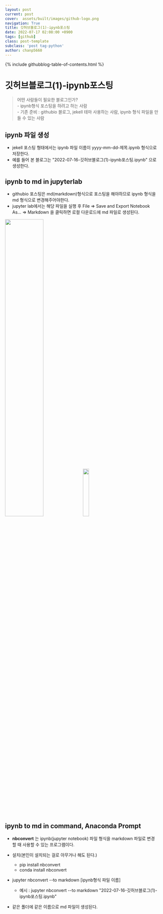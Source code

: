 ```yaml
---  
layout: post  
current: post  
cover:  assets/built/images/github-logo.png  
navigation: True  
title: 깃허브블로그(1)-ipynb포스팅   
date: 2022-07-17 02:08:00 +0900  
tags: [github]  
class: post-template   
subclass: 'post tag-python'  
author: chanp5660   
---  
```


{% include githubblog-table-of-contents.html %}  

# 깃허브블로그(1)-ipynb포스팅


>어떤 사람들이 필요한 블로그인가?  
    - ipynb형식 포스팅을 하려고 하는 사람    
    - 기존 준비 : githubio 블로그, jekell 테마 사용하는 사람, ipynb 형식 파일을 만들 수 있는 사람


## ipynb 파일 생성

- jekell 포스팅 형태에서는 ipynb 파일 이름이 yyyy-mm-dd-제목.ipynb 형식으로 저장한다.
- 예를 들어 본 블로그는 "2022-07-16-깃허브블로그(1)-ipynb포스팅.ipynb" 으로 생성한다.

## ipynb to md in jupyterlab  
- githubio 포스팅은 md(markdown)형식으로 포스팅을 해야하므로 ipynb 형식을 md 형식으로 변경해주어야한다.
- jupyter lab에서는 해당 파일을 실행 후 File => Save and Export Notebook As... => Markdown 을 클릭하면 로컬 다운로드에 md 파일로 생성된다.

<img src="https://user-images.githubusercontent.com/46266247/179354050-316fed8c-9080-456b-bc11-11cbe8d462de.png" width="50%"> <img src="https://user-images.githubusercontent.com/46266247/179354094-02898f8f-392b-4c5c-945b-f21b167b91d7.png" width="20%">


## ipynb to md in command, Anaconda Prompt  
- **nbconvert** 는 ipynb(jupyter notebook) 파일 형식을 markdown 파일로 변경할 때 사용할 수 있는 프로그램이다.
- 설치(본인이 설치되는 걸로 아무거나 해도 된다.)
    - pip install nbconvert
    - conda install nbconvert
- jupyter nbconvert --to markdown [ipynb형식 파일 이름]
    - 예시 : jupyter nbconvert --to markdown "2022-07-16-깃허브블로그(1)-ipynb포스팅.ipynb"

- 같은 폴더에 같은 이름으로 md 파일이 생성된다.
